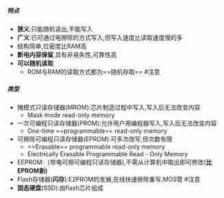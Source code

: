 ##### 特点

- **狭义**:只能随机读出,不能写入
- **广义**:已可通过电擦除的方式写入,但写入速度比读取速度慢的多
- 结构简单,位密度比RAM高
- **断电内容保留**,具有非易失性,可靠性高
- **可以随机读取**
	- ROM与RAM的读取方式都为==随机存取== #注意 

##### 类型
- 掩模式只读存储器(MROM):芯片制造过程中写入,写入后无法改变内容
	- Mask mode read-only memory
- 一次可编程只读存储器(PROM):允许用户用编程器写入,写入后无法改变内容
	- One-time ==programmable== read-only memory
- 可擦除可编程只读存储器(EPROM):可多次改写,但次数有限
	- ==Erasable== programmable read-only memory
	- Electrically Erasable Programmable Read - Only Memory
- EEPROM:（带电可擦可编程只读存储器),不需从计算机中取出即可修改(**比EPROM新)**
- Flash存储器(**闪存**):E2PROM的发展,在线快速擦除重写,MOS管 #注意
- **固态硬盘**(SSD):由flash芯片组成